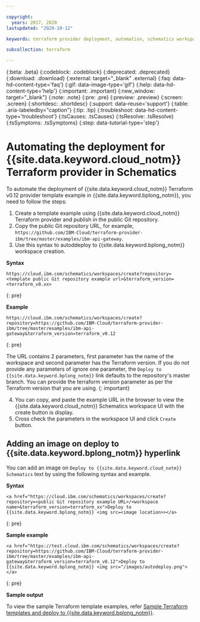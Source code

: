 ```yaml
---

copyright:
  years: 2017, 2020
lastupdated: "2020-10-12"

keywords: terraform provider deployment, automation, schematics workspace, ibm cloud terraform provider deployment, schematics workspace creation, autodeploy 

subcollection: terraform

---
```


{:beta: .beta}
{:codeblock: .codeblock}
{:deprecated: .deprecated}
{:download: .download}
{:external: target="_blank" .external}
{:faq: data-hd-content-type='faq'}
{:gif: data-image-type='gif'}
{:help: data-hd-content-type='help'}
{:important: .important}
{:new_window: target="_blank"}
{:note: .note}
{:pre: .pre}
{:preview: .preview}
{:screen: .screen}
{:shortdesc: .shortdesc}
{:support: data-reuse='support'}
{:table: .aria-labeledby="caption"}
{:tip: .tip}
{:troubleshoot: data-hd-content-type='troubleshoot'}
{:tsCauses: .tsCauses}
{:tsResolve: .tsResolve}
{:tsSymptoms: .tsSymptoms}
{:step: data-tutorial-type='step'}


# Automating the deployment for {{site.data.keyword.cloud_notm}} Terraform provider in Schematics

To automate the deployment of {{site.data.keyword.cloud_notm}} Terraform v0.12 provider template example in {{site.data.keyword.bplong_notm}}, you need to follow the steps:

1. Create a template example using {{site.data.keyword.cloud_notm}} Terraform provider and publish in the public Git repository.
2. Copy the public Git repository URL, for example, `https://github.com/IBM-Cloud/terraform-provider-ibm/tree/master/examples/ibm-api-gateway`.
3. Use this syntax to autoddeploy to {{site.data.keyword.bplong_notm}} workspace creation.

  **Syntax**

  ```
  https://cloud.ibm.com/schematics/workspaces/create?repository=<template public Git repository example url>&terraform_version=<terraform_v0.xx>
  ```
  {: pre}

  **Example**

  ```
  https://cloud.ibm.com/schematics/workspaces/create?repository=https://github.com/IBM-Cloud/terraform-provider-ibm/tree/master/examples/ibm-api-gateway&terraform_version=terraform_v0.12
  ```
  {: pre}

  The URL contains 2 parameters, first parameter has the name of the workspace and second parameter has the Terraform version. If you do not provide any parameters of ignore one parameter, the `Deploy to {{site.data.keyword.bplong_notm}}` link defaults to the repository's master branch. You can provide the terraform version parameter as per the Terraform version that you are using.
  {: important}

4. You can copy, and paste the example URL in the browser to view the {{site.data.keyword.cloud_notm}} Schematics workspace UI with the create button is display.
5. Cross check the parameters in the workspace UI and click `Create` button.

## Adding an image on deploy to {{site.data.keyword.bplong_notm}} hyperlink

You can add an image on `Deploy to {{site.data.keyword.cloud_notm}} Schematics` text by using the following syntax and example.

**Syntax**
```
<a href="https://cloud.ibm.com/schematics/workspaces/create?repository=<public Git repository example URL>/<workspace name>&terraform_version=terraform_xx">Deploy to {{site.data.keyword.bplong_notm}} <img src=<image location>></a>
```
{: pre}

**Sample example**

```
<a href="https://test.cloud.ibm.com/schematics/workspaces/create?repository=https://github.com/IBM-Cloud/terraform-provider-ibm/tree/master/examples/ibm-api-gateway&terraform_version=terraform_v0.12">Deploy to {{site.data.keyword.bplong_notm}} <img src="/images/autodeploy.png"></a>
```
{: pre}

**Sample output**

<a img src="/images/deploytoschematics.png"></a>

To view the sample Terraform template examples, refer [Sample Terraform templates and deploy to {{site.data.keyword.bplong_notm}}](/docs/terraform?topic=terraform-sample_terraformtemplates#api-gwy-template).

